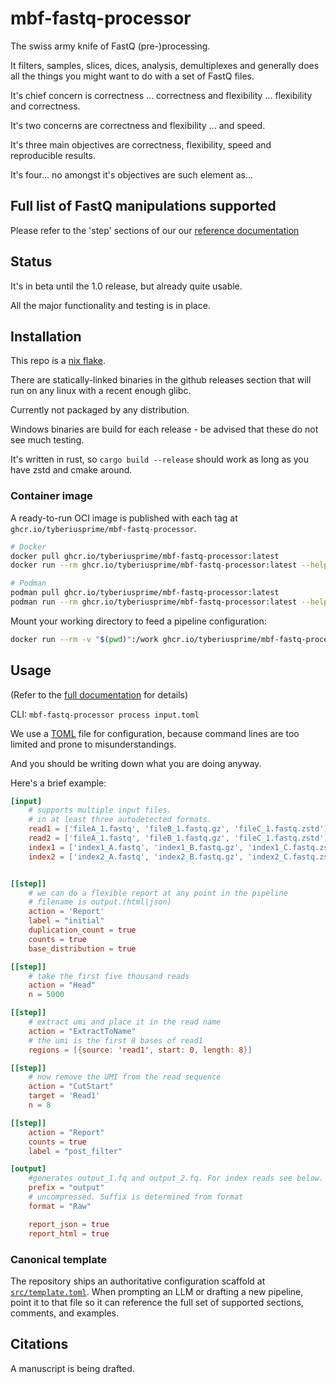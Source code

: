 # mbf-fastq-processor

The swiss army knife of FastQ (pre-)processing.

It filters, samples, slices, dices, analysis, demultiplexes  and generally
does all the things you might want to do with a set of FastQ files.

It's chief concern is correctness ... correctness and flexibility ... flexibility and correctness.

It's two concerns are correctness and flexibility ... and speed.

It's three main objectives are correctness, flexibility, speed and reproducible results.

It's four... no amongst it's objectives are such element as...

## Full list of FastQ manipulations supported

Please refer to the 'step' sections of our our [reference
documentation](https://tyberiusprime.github.io/mbf-fastq-processor/docs/reference/filter-steps/)

## Status

It's in beta until the 1.0 release, but already quite usable.

All the major functionality and testing is in place.

## Installation

This repo is a [nix flake](https://nixos.wiki/wiki/flakes).

There are statically-linked binaries in the github releases section that will run on any linux with a recent enough glibc.

Currently not packaged by any distribution.

Windows binaries are build for each release - be advised that these do not see much testing.

It's written in rust, so `cargo build --release` should work as long as you have zstd and cmake around.

### Container image

A ready-to-run OCI image is published with each tag at `ghcr.io/tyberiusprime/mbf-fastq-processor`.

```bash
# Docker
docker pull ghcr.io/tyberiusprime/mbf-fastq-processor:latest
docker run --rm ghcr.io/tyberiusprime/mbf-fastq-processor:latest --help

# Podman
podman pull ghcr.io/tyberiusprime/mbf-fastq-processor:latest
podman run --rm ghcr.io/tyberiusprime/mbf-fastq-processor:latest --help
```

Mount your working directory to feed a pipeline configuration:

```bash
docker run --rm -v "$(pwd)":/work ghcr.io/tyberiusprime/mbf-fastq-processor:latest process input.toml
```

## Usage

(Refer to the [full documentation](https://tyberiusprime.github.io/mbf-fastq-processor/) for details)

CLI: `mbf-fastq-processor process input.toml`

We use a [TOML](https://toml.io/en/) file for configuration,
because command lines are too limited and prone to misunderstandings.

And you should be writing down what you are doing anyway.


Here's a brief example:

```toml
[input]
    # supports multiple input files.
    # in at least three autodetected formats.
    read1 = ['fileA_1.fastq', 'fileB_1.fastq.gz', 'fileC_1.fastq.zstd']
    read2 = ['fileA_1.fastq', 'fileB_1.fastq.gz', 'fileC_1.fastq.zstd']
    index1 = ['index1_A.fastq', 'index1_B.fastq.gz', 'index1_C.fastq.zstd']
    index2 = ['index2_A.fastq', 'index2_B.fastq.gz', 'index2_C.fastq.zstd']


[[step]]
    # we can do a flexible report at any point in the pipeline
    # filename is output.(html|json)
    action = 'Report'
    label = "initial"
    duplication_count = true
    counts = true
    base_distribution = true

[[step]]
    # take the first five thousand reads
    action = "Head"
    n = 5000

[[step]]
    # extract umi and place it in the read name
    action = "ExtractToName"
    # the umi is the first 8 bases of read1
    regions = [{source: 'read1', start: 0, length: 8}]

[[step]]
    # now remove the UMI from the read sequence
    action = "CutStart"
    target = 'Read1'
    n = 8

[[step]]
    action = "Report"
    counts = true
    label = "post_filter"

[output]
    #generates output_1.fq and output_2.fq. For index reads see below.
    prefix = "output"
    # uncompressed. Suffix is determined from format
    format = "Raw"

    report_json = true
    report_html = true 
```

### Canonical template

The repository ships an authoritative configuration scaffold at [`src/template.toml`](src/template.toml).
When prompting an LLM or drafting a new pipeline, point it to that file so it can reference
the full set of supported sections, comments, and examples.


## Citations

A manuscript is being drafted.
